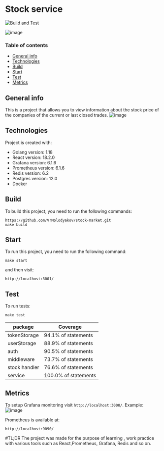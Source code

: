 # Stock service
[![Build and Test](https://github.com/VrMolodyakov/stock-market/actions/workflows/go.yaml/badge.svg)](https://github.com/VrMolodyakov/stock-market/actions/workflows/go.yaml)

![image](https://user-images.githubusercontent.com/99216816/211168525-c1df49d6-2350-42c7-bd5f-7a214293d047.png)



### Table of contents
* [General info](#Generalinfo)
* [Technologies](#Technologies)
* [Build](#Build)
* [Start](#Start)
* [Test](#Test)
* [Metrics](#Metrics)


## General info
This is a project that allows you to view information about the stock price of the companies of the current or last closed trades.
![image](https://user-images.githubusercontent.com/99216816/211168603-adb1ac6f-4431-4f99-9544-c849c2ce03fb.png)



## Technologies
Project is created with:
* Golang version: 1.18
* React version: 18.2.0
* Grafana version: 6.1.6
* Prometheus version: 6.1.6
* Redis version: 6.2
* Postgres version: 12.0
* Docker



## Build
To build this project, you need to run the following commands:

```
https://github.com/VrMolodyakov/stock-market.git
make build
```


## Start
To run this project, you need to run the following command:

```
make start
```
and then visit:
```
http://localhost:3001/
```



## Test
To run tests:

```
make test
```

| package | Coverage |
| ------ | ------ |
| tokenStorage   |  94.1% of statements |
| userStorage | 88.9% of statements |
| auth | 90.5% of statements |
| middleware   | 73.7% of statements |
| stock handler  | 76.6% of statements |
| service  | 100.0% of statements |



## Metrics
To setup Grafana monitoring visit ```http://localhost:3000/```.
Example:
![image](https://user-images.githubusercontent.com/99216816/211171034-3bc777f5-7941-42fc-a866-1b8178fcc43c.png)


Prometheus is available at:

```
http://localhost:9090/
```


#TL;DR
The project was made for the purpose of learning , work practice with various tools such as React,Prometheus, Grafana, Redis and so on.
